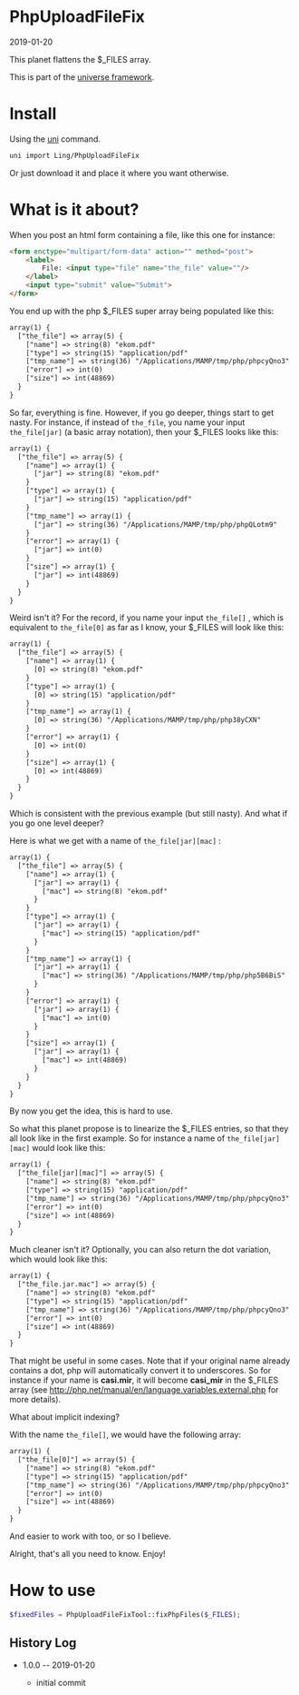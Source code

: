 PhpUploadFileFix
==================
2019-01-20


This planet flattens the $_FILES array.


This is part of the [universe framework](https://github.com/karayabin/universe-snapshot).


Install
==========
Using the [uni](https://github.com/lingtalfi/universe-naive-importer) command.
```bash
uni import Ling/PhpUploadFileFix
```

Or just download it and place it where you want otherwise.



What is it about?
=================

When you post an html form containing a file, like this one for instance:

```html
<form enctype="multipart/form-data" action="" method="post">
    <label>
        File: <input type="file" name="the_file" value=""/>
    </label>
    <input type="submit" value="Submit">
</form>
```

You end up with the php $_FILES super array being populated like this:

```txt
array(1) {
  ["the_file"] => array(5) {
    ["name"] => string(8) "ekom.pdf"
    ["type"] => string(15) "application/pdf"
    ["tmp_name"] => string(36) "/Applications/MAMP/tmp/php/phpcyQno3"
    ["error"] => int(0)
    ["size"] => int(48869)
  }
}
```

So far, everything is fine.
However, if you go deeper, things start to get nasty.
For instance, if instead of ```the_file```, you name your input  ```the_file[jar]``` (a basic array notation),
then your $_FILES looks like this:

```txt
array(1) {
  ["the_file"] => array(5) {
    ["name"] => array(1) {
      ["jar"] => string(8) "ekom.pdf"
    }
    ["type"] => array(1) {
      ["jar"] => string(15) "application/pdf"
    }
    ["tmp_name"] => array(1) {
      ["jar"] => string(36) "/Applications/MAMP/tmp/php/phpQLotm9"
    }
    ["error"] => array(1) {
      ["jar"] => int(0)
    }
    ["size"] => array(1) {
      ["jar"] => int(48869)
    }
  }
}
```

Weird isn't it?
For the record, if you name your input ```the_file[]``` , which is equivalent to ```the_file[0]``` as far as I know,
your $_FILES will look like this:

```txt
array(1) {
  ["the_file"] => array(5) {
    ["name"] => array(1) {
      [0] => string(8) "ekom.pdf"
    }
    ["type"] => array(1) {
      [0] => string(15) "application/pdf"
    }
    ["tmp_name"] => array(1) {
      [0] => string(36) "/Applications/MAMP/tmp/php/php38yCXN"
    }
    ["error"] => array(1) {
      [0] => int(0)
    }
    ["size"] => array(1) {
      [0] => int(48869)
    }
  }
}
```

Which is consistent with the previous example (but still nasty).
And what if you go one level deeper?

Here is what we get with a name of ```the_file[jar][mac]``` :


```txt
array(1) {
  ["the_file"] => array(5) {
    ["name"] => array(1) {
      ["jar"] => array(1) {
        ["mac"] => string(8) "ekom.pdf"
      }
    }
    ["type"] => array(1) {
      ["jar"] => array(1) {
        ["mac"] => string(15) "application/pdf"
      }
    }
    ["tmp_name"] => array(1) {
      ["jar"] => array(1) {
        ["mac"] => string(36) "/Applications/MAMP/tmp/php/php5B6BiS"
      }
    }
    ["error"] => array(1) {
      ["jar"] => array(1) {
        ["mac"] => int(0)
      }
    }
    ["size"] => array(1) {
      ["jar"] => array(1) {
        ["mac"] => int(48869)
      }
    }
  }
}
```


By now you get the idea, this is hard to use.

So what this planet propose is to linearize the $_FILES entries, so that they all look like in the first example.
So for instance a name of ```the_file[jar][mac]``` would look like this:



```txt
array(1) {
  ["the_file[jar][mac]"] => array(5) {
    ["name"] => string(8) "ekom.pdf"
    ["type"] => string(15) "application/pdf"
    ["tmp_name"] => string(36) "/Applications/MAMP/tmp/php/phpcyQno3"
    ["error"] => int(0)
    ["size"] => int(48869)
  }
}
```

Much cleaner isn't it?
Optionally, you can also return the dot variation, which would look like this:

```txt
array(1) {
  ["the_file.jar.mac"] => array(5) {
    ["name"] => string(8) "ekom.pdf"
    ["type"] => string(15) "application/pdf"
    ["tmp_name"] => string(36) "/Applications/MAMP/tmp/php/phpcyQno3"
    ["error"] => int(0)
    ["size"] => int(48869)
  }
}
```

That might be useful in some cases.
Note that if your original name already contains a dot, php will automatically convert it to underscores.
So for instance if your name is **casi.mir**, it will become **casi_mir** in the $_FILES array
(see http://php.net/manual/en/language.variables.external.php for more details).



What about implicit indexing?

With the name ```the_file[]```, we would have the following array:

```txt
array(1) {
  ["the_file[0]"] => array(5) {
    ["name"] => string(8) "ekom.pdf"
    ["type"] => string(15) "application/pdf"
    ["tmp_name"] => string(36) "/Applications/MAMP/tmp/php/phpcyQno3"
    ["error"] => int(0)
    ["size"] => int(48869)
  }
}
```



And easier to work with too, or so I believe.

Alright, that's all you need to know.
Enjoy!



How to use
==========

```php
$fixedFiles = PhpUploadFileFixTool::fixPhpFiles($_FILES);
```




History Log
------------------

- 1.0.0 -- 2019-01-20

    - initial commit

